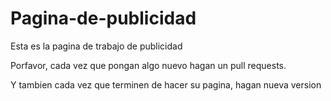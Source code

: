 # Pagina-de-publicidad
Esta es la pagina de trabajo de publicidad

Porfavor, cada vez que pongan algo nuevo hagan un pull requests.

Y tambien cada vez que terminen de hacer su pagina, hagan nueva version
